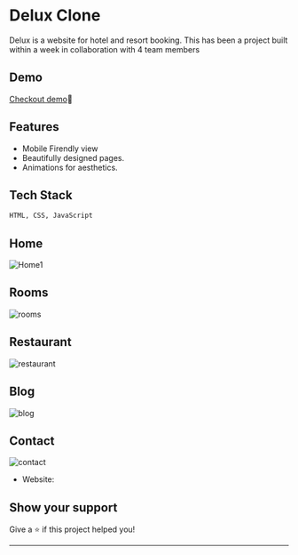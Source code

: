 
# Delux Clone

Delux is a website for hotel and resort booking. This has been a project built within a
week in collaboration with 4 team members


## Demo

[Checkout demo](https://shubham168.github.io/Delux-project/home/home.html)🤩




## Features

- Mobile Firendly view
- Beautifully designed pages.
- Animations for aesthetics.




## Tech Stack

```sh
HTML, CSS, JavaScript
```

## Home
![Home1](https://user-images.githubusercontent.com/90366728/158737043-7f419052-c98f-458c-9c94-4570b76ea88c.PNG)

## Rooms

![rooms](https://user-images.githubusercontent.com/90366728/158737064-ed18c7d6-bccd-4cea-9eda-7327e8387fde.PNG)

## Restaurant

![restaurant](https://user-images.githubusercontent.com/90366728/158737075-58aaca65-05be-48f0-a783-5a22185b07f4.PNG)

## Blog

![blog](https://user-images.githubusercontent.com/90366728/158737098-58ac5591-0128-4d1b-9c33-e5e4ca32013f.PNG)

## Contact

![contact](https://user-images.githubusercontent.com/90366728/158737108-44cf0500-f653-4ae7-94e7-77941fa4e968.PNG)



- Website: 

## Show your support

Give a ⭐️ if this project helped you!

---
